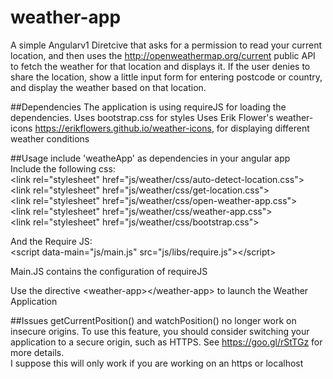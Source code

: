 # weather-app
A simple Angularv1 Diretcive that asks for a permission to read your current location, 
and then uses the http://openweathermap.org/current public API to fetch the weather 
for that location and displays it. 
If the user denies to share the location, show a little input form for entering postcode or country, 
and display the weather based on that location.

##Dependencies
The application is using requireJS for loading the dependencies. 
Uses bootstrap.css for styles
Uses Erik Flower's weather-icons https://erikflowers.github.io/weather-icons, for displaying different weather conditions

##Usage
include 'weatheApp' as dependencies in your angular app  <br />
Include the following css:   <br />
&lt;link rel="stylesheet" href="js/weather/css/auto-detect-location.css"&gt;  <br />
&lt;link rel="stylesheet" href="js/weather/css/get-location.css"&gt;    <br />
&lt;link rel="stylesheet" href="js/weather/css/open-weather-app.css"&gt;    <br />
&lt;link rel="stylesheet" href="js/weather/css/weather-app.css"&gt;    <br />
&lt;link rel="stylesheet" href="js/weather/css/bootstrap.css"&gt;    <br />

And the Require JS:   <br />
&lt;script data-main="js/main.js" src="js/libs/require.js"&gt;&lt;/script&gt;  <br />

Main.JS contains the configuration of requireJS

Use the directive &lt;weather-app&gt;&lt;/weather-app&gt; to launch the Weather Application <br />

##Issues
 getCurrentPosition() and watchPosition() no longer work on insecure origins. To use this feature, you should consider switching your application to a secure origin, such as HTTPS. See https://goo.gl/rStTGz for more details. <br />
 I suppose this will only work if you are working on an https or localhost



